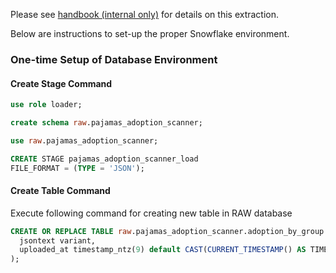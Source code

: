 Please see [handbook (internal only)](https://gitlab.com/gitlab-com/content-sites/internal-handbook/-/blob/main/content/handbook/enterprise-data/platform/pipelines/_index.md?ref_type=heads#pajamas-adoption-scanner) for details on this extraction.

Below are instructions to set-up the proper Snowflake environment.

### One-time Setup of Database Environment
#### Create Stage Command
```sql
use role loader;

create schema raw.pajamas_adoption_scanner;

use raw.pajamas_adoption_scanner;

CREATE STAGE pajamas_adoption_scanner_load
FILE_FORMAT = (TYPE = 'JSON');
```

#### Create Table Command
Execute following command for creating new table in RAW database
```sql
CREATE OR REPLACE TABLE raw.pajamas_adoption_scanner.adoption_by_group (
  jsontext variant,
  uploaded_at timestamp_ntz(9) default CAST(CURRENT_TIMESTAMP() AS TIMESTAMP_NTZ(9))
);
```

